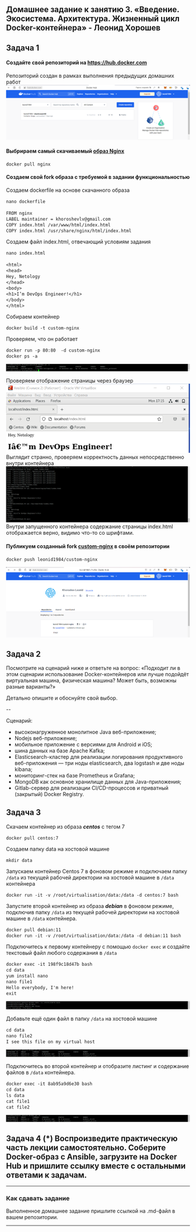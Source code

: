 ## Домашнее задание к занятию 3. «Введение. Экосистема. Архитектура. Жизненный цикл Docker-контейнера» - Леонид Хорошев


## Задача 1

#### Cоздайте свой репозиторий на https://hub.docker.com

Репозиторий создан в рамках выполнения предыдущих домашних работ
![Alt text](https://github.com/LeonidKhoroshev/virtd-homeworks/blob/main/05-virt-03-docker/docker/docker1.png)

#### Выбрираем самый скачиваемый [образ Nginx](https://hub.docker.com/_/nginx)
```
docker pull nginx
```
#### Cоздаем свой fork образа с требуемой в задании функциональностью

Создаем dockerfile на основе скачанного образа
```
nano dockerfile

FROM nginx
LABEL maintainer = khoroshevlv@gmail.com
COPY index.html /var/www/html/index.html
COPY index.html /usr/share/nginx/html/index.html
```

Создаем файл index.html, отвечающий условиям задания
```
nano index.html

<html>
<head>
Hey, Netology
</head>
<body>
<h1>I’m DevOps Engineer!</h1>
</body>
</html>
```

Собираем контейнер
```
docker build -t custom-nginx
```

Проверяем, что он работает
```
docker run -p 80:80  -d custom-nginx
docker ps -a
```
![Alt text](https://github.com/LeonidKhoroshev/virtd-homeworks/blob/main/05-virt-03-docker/docker/docker2.png)

Проверяем отображение страницы через браузер
![Alt text](https://github.com/LeonidKhoroshev/virtd-homeworks/blob/main/05-virt-03-docker/docker/docker4.png)
Выглядит странно, проверяем корректность данных непосредственно внутри контейнера
![Alt text](https://github.com/LeonidKhoroshev/virtd-homeworks/blob/main/05-virt-03-docker/docker/docker5.png)
Внутри запущенного контейнера содержание страницы index.html отображается верно, видимо что-то со шрифтами.

#### Публикуем созданный fork [custom-nginx](https://hub.docker.com/r/leonid1984/custom-nginx) в своём репозитории
```
docker push leonid1984/custom-nginx
```
![Alt text](https://github.com/LeonidKhoroshev/virtd-homeworks/blob/main/05-virt-03-docker/docker/docker3.png)

## Задача 2

Посмотрите на сценарий ниже и ответьте на вопрос:
«Подходит ли в этом сценарии использование Docker-контейнеров или лучше подойдёт виртуальная машина, физическая машина? Может быть, возможны разные варианты?»

Детально опишите и обоснуйте свой выбор.

--

Сценарий:

- высоконагруженное монолитное Java веб-приложение;
- Nodejs веб-приложение;
- мобильное приложение c версиями для Android и iOS;
- шина данных на базе Apache Kafka;
- Elasticsearch-кластер для реализации логирования продуктивного веб-приложения — три ноды elasticsearch, два logstash и две ноды kibana;
- мониторинг-стек на базе Prometheus и Grafana;
- MongoDB как основное хранилище данных для Java-приложения;
- Gitlab-сервер для реализации CI/CD-процессов и приватный (закрытый) Docker Registry.

## Задача 3

Скачаем контейнер из образа ***centos*** c тегом 7
```
docker pull centos:7
```

Создаем папку data на хостовой машине
```
mkdir data
```

Запускаем контейнер Сentos 7 в фоновом режиме и  подключаем папку ```/data``` из текущей рабочей директории на хостовой машине в ```/data``` контейнера
```
docker run -it -v /root/virtualisation/data:/data -d centos:7 bash
```

Запустите второй контейнер из образа ***debian*** в фоновом режиме, подключив папку ```/data``` из текущей рабочей директории на хостовой машине в ```/data``` контейнера.
```
docker pull debian:11
docker run -it -v /root/virtualisation/data:/data -d debian:11 bash
```

Подключитесь к первому контейнеру с помощью ```docker exec``` и создайте текстовый файл любого содержания в ```/data```
```
docker exec -it 198f9c18d47b bash
cd data
yum install nano
nano file1
Hello everybody, I'm here!
exit
```
![Alt text](https://github.com/LeonidKhoroshev/virtd-homeworks/blob/main/05-virt-03-docker/docker/docker6.png)

Добавьте ещё один файл в папку ```/data``` на хостовой машине
```
cd data
nano file2
I see this file on my virtual host
```
![Alt text](https://github.com/LeonidKhoroshev/virtd-homeworks/blob/main/05-virt-03-docker/docker/docker7.png)

Подключитесь во второй контейнер и отобразите листинг и содержание файлов в ```/data``` контейнера.
```
docker exec -it 8ab95a9d6e30 bash
cd data
ls data
cat file1
cat file2
```
![Alt text](https://github.com/LeonidKhoroshev/virtd-homeworks/blob/main/05-virt-03-docker/docker/docker8.png)

## Задача 4 (*) Воспроизведите практическую часть лекции самостоятельно. Соберите Docker-образ с Ansible, загрузите на Docker Hub и пришлите ссылку вместе с остальными ответами к задачам.


---

### Как cдавать задание

Выполненное домашнее задание пришлите ссылкой на .md-файл в вашем репозитории.

---

